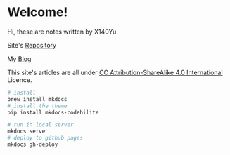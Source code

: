 # Welcome!

Hi, these are notes written by X140Yu.

Site's [Repository](https://github.com/X140Yu/notes)

My [Blog](https://x140yu.github.io)

This site's articles are all under [CC Attribution-ShareAlike 4.0 International](https://creativecommons.org/licenses/by-sa/4.0/) Licence.

```bash
# install
brew install mkdocs
# install the theme
pip install mkdocs-codehilite

# run in local server
mkdocs serve
# deploy to github pages
mkdocs gh-deploy
```
